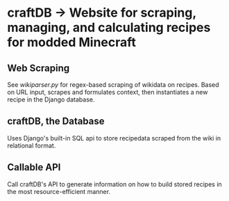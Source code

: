 # craftDB -> Website for scraping, managing, and calculating recipes for modded Minecraft

## Web Scraping

See <i>wikiparser.py</i> for regex-based scraping of wikidata on recipes. Based on URL input, scrapes and formulates context, then instantiates a new recipe in the Django database.

## craftDB, the Database

Uses Django's built-in SQL api to store recipedata scraped from the wiki in relational format.

## Callable API

Call craftDB's API to generate information on how to build stored recipes in the most resource-efficient manner.
